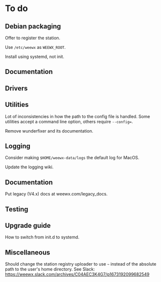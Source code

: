# To do

## Debian packaging

Offer to register the station.

Use `/etc/weewx` as `WEEWX_ROOT`.

Install using systemd, not init.

## Documentation


## Drivers

## Utilities

Lot of inconsistencies in how the path to the config file is handled. Some utilities accept a
command line option, others require `--config=`.

Remove wunderfixer and its documentation.

## Logging

Consider making `$HOME/weewx-data/logs` the default log for MacOS.

Update the logging wiki.


## Documentation


Put legacy (V4.x) docs at weewx.com/legacy_docs.



## Testing


## Upgrade guide

How to switch from init.d to systemd.


## Miscellaneous

Should change the station registry uploader to use `~` instead of the absolute path to the user's
home directory. See Slack: https://weewx.slack.com/archives/C04AEC3K4G7/p1673192099682549